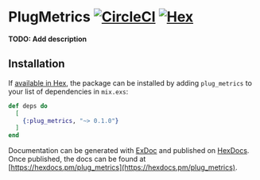 # PlugMetrics [![CircleCI](https://img.shields.io/circleci/project/github/derek-schaefer/plug_metrics.svg)](https://circleci.com/gh/derek-schaefer/plug_metrics) [![Hex](https://img.shields.io/hexpm/v/plug_metrics.svg)](https://hex.pm/packages/plug_metrics)

**TODO: Add description**

## Installation

If [available in Hex](https://hex.pm/docs/publish), the package can be installed
by adding `plug_metrics` to your list of dependencies in `mix.exs`:

```elixir
def deps do
  [
    {:plug_metrics, "~> 0.1.0"}
  ]
end
```

Documentation can be generated with [ExDoc](https://github.com/elixir-lang/ex_doc)
and published on [HexDocs](https://hexdocs.pm). Once published, the docs can
be found at [https://hexdocs.pm/plug_metrics](https://hexdocs.pm/plug_metrics).

